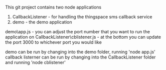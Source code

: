 This git project contains two node applications

1) CallbackListener - for handling the thingspace sms callback service
2) demo - the demo application

demo\app.js - you can adjust the port number that you want to run the application on
CallbackListener\cblistener.js - at the bottom you can update the port 3000 to whichever port you would like

demo can be run by changing into the demo folder, running 'node app.js'
callback listerner can be run by changing into the CallbackListener folder and running 'node cblistener'


